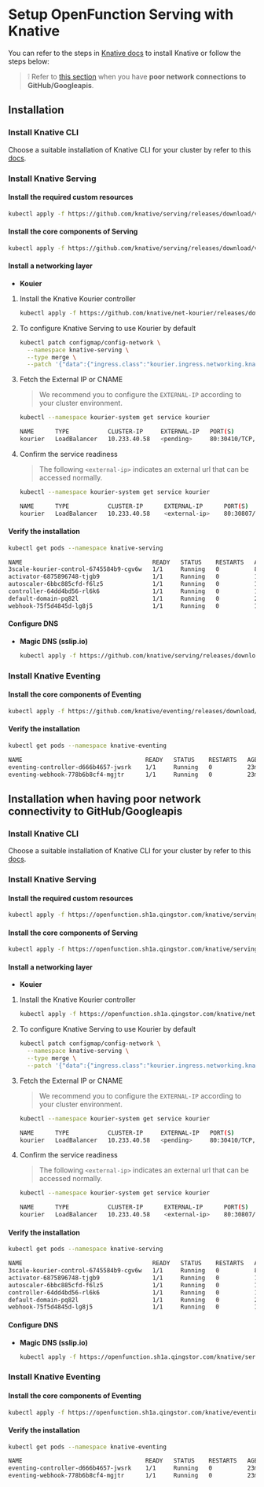 # Setup OpenFunction Serving with Knative

You can refer to the steps in [Knative docs](https://knative.dev/docs/install/any-kubernetes-cluster/) to install Knative or follow the steps below:
> :grey_exclamation: Refer to [this section](#installation-when-having-poor-network-connectivity-to-githubgoogleapis) when you have **poor network connections to GitHub/Googleapis**.

## Installation

### Install Knative CLI

Choose a suitable installation of Knative CLI for your cluster by refer to this [docs](https://knative.dev/docs/client/install-kn/).

### Install Knative Serving

#### Install the required custom resources

```bash
kubectl apply -f https://github.com/knative/serving/releases/download/v0.23.0/serving-crds.yaml
```

#### Install the core components of Serving

```bash
kubectl apply -f https://github.com/knative/serving/releases/download/v0.23.0/serving-core.yaml
```

#### Install a networking layer

- **Kouier**

1. Install the Knative Kourier controller
   
    ```bash
    kubectl apply -f https://github.com/knative/net-kourier/releases/download/v0.23.0/kourier.yaml
    ```
2. To configure Knative Serving to use Kourier by default
   
    ```bash
    kubectl patch configmap/config-network \
      --namespace knative-serving \
      --type merge \
      --patch '{"data":{"ingress.class":"kourier.ingress.networking.knative.dev"}}'
    ```

3. Fetch the External IP or CNAME

    >We recommend you to configure the ```EXTERNAL-IP``` according to your cluster environment.
 
    ```bash
    kubectl --namespace kourier-system get service kourier
    
    NAME      TYPE           CLUSTER-IP     EXTERNAL-IP   PORT(S)                      AGE
    kourier   LoadBalancer   10.233.40.58   <pending>     80:30410/TCP,443:31324/TCP   3m38s
    ```

4. Confirm the service readiness
    
    >The following ```<external-ip>``` indicates an external url that can be accessed normally.

    ```bash
    kubectl --namespace kourier-system get service kourier
    
    NAME      TYPE           CLUSTER-IP      EXTERNAL-IP      PORT(S)                      AGE
    kourier   LoadBalancer   10.233.40.58    <external-ip>    80:30807/TCP,443:32762/TCP   18m
    ```

#### Verify the installation

```bash
kubectl get pods --namespace knative-serving

NAME                                     READY   STATUS    RESTARTS   AGE
3scale-kourier-control-6745584b9-cgv6w   1/1     Running   0          8m47s
activator-6875896748-tjgb9               1/1     Running   0          11m
autoscaler-6bbc885cfd-f6lz5              1/1     Running   0          11m
controller-64dd4bd56-rl6k6               1/1     Running   0          11m
default-domain-pq82l                     1/1     Running   0          2m2s
webhook-75f5d4845d-lg8j5                 1/1     Running   0          11m
```

#### Configure DNS

- **Magic DNS (sslip.io)**

    ```bash
    kubectl apply -f https://github.com/knative/serving/releases/download/v0.23.0/serving-default-domain.yaml
    ```

### Install Knative Eventing

#### Install the core components of Eventing

```bash
kubectl apply -f https://github.com/knative/eventing/releases/download/v0.23.0/eventing-core.yaml
```

#### Verify the installation

```bash
kubectl get pods --namespace knative-eventing

NAME                                   READY   STATUS    RESTARTS   AGE
eventing-controller-d666b4657-jwsrk    1/1     Running   0          23m
eventing-webhook-778b6b8cf4-mgjtr      1/1     Running   0          23m
```

## Installation when having poor network connectivity to GitHub/Googleapis

### Install Knative CLI

Choose a suitable installation of Knative CLI for your cluster by refer to this [docs](https://knative.dev/docs/client/install-kn/).

### Install Knative Serving

#### Install the required custom resources

```bash
kubectl apply -f https://openfunction.sh1a.qingstor.com/knative/serving/v0.23.0/serving-crds.yaml
```

#### Install the core components of Serving

```bash
kubectl apply -f https://openfunction.sh1a.qingstor.com/knative/serving/v0.23.0/serving-core.yaml
```

#### Install a networking layer

- **Kouier**

1. Install the Knative Kourier controller

    ```bash
    kubectl apply -f https://openfunction.sh1a.qingstor.com/knative/net-kourier/v0.23.0/kourier.yaml
    ```
2. To configure Knative Serving to use Kourier by default

    ```bash
    kubectl patch configmap/config-network \
      --namespace knative-serving \
      --type merge \
      --patch '{"data":{"ingress.class":"kourier.ingress.networking.knative.dev"}}'
    ```

3. Fetch the External IP or CNAME

   >We recommend you to configure the ```EXTERNAL-IP``` according to your cluster environment.

    ```bash
    kubectl --namespace kourier-system get service kourier
    
    NAME      TYPE           CLUSTER-IP     EXTERNAL-IP   PORT(S)                      AGE
    kourier   LoadBalancer   10.233.40.58   <pending>     80:30410/TCP,443:31324/TCP   3m38s
    ```

4. Confirm the service readiness

   >The following ```<external-ip>``` indicates an external url that can be accessed normally.

    ```bash
    kubectl --namespace kourier-system get service kourier
    
    NAME      TYPE           CLUSTER-IP      EXTERNAL-IP      PORT(S)                      AGE
    kourier   LoadBalancer   10.233.40.58    <external-ip>    80:30807/TCP,443:32762/TCP   18m
    ```

#### Verify the installation

```bash
kubectl get pods --namespace knative-serving

NAME                                     READY   STATUS    RESTARTS   AGE
3scale-kourier-control-6745584b9-cgv6w   1/1     Running   0          8m47s
activator-6875896748-tjgb9               1/1     Running   0          11m
autoscaler-6bbc885cfd-f6lz5              1/1     Running   0          11m
controller-64dd4bd56-rl6k6               1/1     Running   0          11m
default-domain-pq82l                     1/1     Running   0          2m2s
webhook-75f5d4845d-lg8j5                 1/1     Running   0          11m
```

#### Configure DNS

- **Magic DNS (sslip.io)**

    ```bash
    kubectl apply -f https://openfunction.sh1a.qingstor.com/knative/serving/v0.23.0/serving-default-domain.yaml
    ```

### Install Knative Eventing

#### Install the core components of Eventing

```bash
kubectl apply -f https://openfunction.sh1a.qingstor.com/knative/eventing/v0.23.0/eventing-core.yaml
```

#### Verify the installation

```bash
kubectl get pods --namespace knative-eventing

NAME                                   READY   STATUS    RESTARTS   AGE
eventing-controller-d666b4657-jwsrk    1/1     Running   0          23m
eventing-webhook-778b6b8cf4-mgjtr      1/1     Running   0          23m
```
